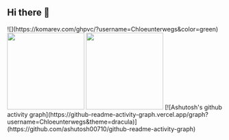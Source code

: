 ## Hi there 👋

<!--
**Chloeunterwegs/Chloeunterwegs** is a ✨ _special_ ✨ repository because its `README.md` (this file) appears on your GitHub profile.

Here are some ideas to get you started:

- 🔭 I’m currently working on ...
- 🌱 I’m currently learning ...
- 👯 I’m looking to collaborate on ...
- 🤔 I’m looking for help with ...
- 💬 Ask me about ...
- 📫 How to reach me: ...
- 😄 Pronouns: ...
- ⚡ Fun fact: ...
-->

<div>
  ![](https://komarev.com/ghpvc/?username=Chloeunterwegs&color=green)
  <img height="180em" src="https://github-readme-stats.vercel.app/api?username=Chloeunterwegs&show_icons=true&theme=dark&include_all_commits=true&count_private=true"/>
  <img height="180em" src="https://github-readme-stats.vercel.app/api/top-langs/?username=Chloeunterwegs&layout=compact&langs_count=7&theme=dark"/>
  [![Ashutosh's github activity graph](https://github-readme-activity-graph.vercel.app/graph?username=Chloeunterwegs&theme=dracula)](https://github.com/ashutosh00710/github-readme-activity-graph)
</div>

